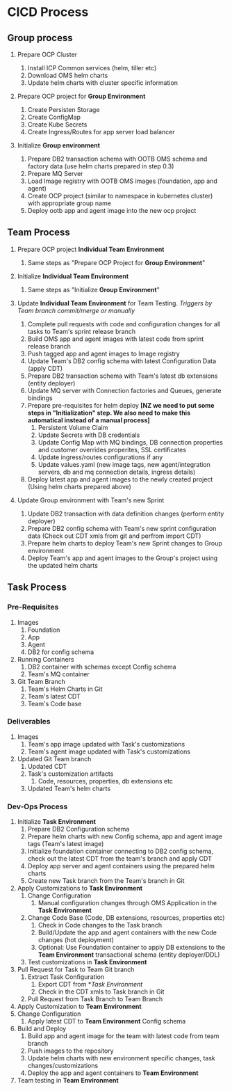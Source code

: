 # CICD Process

## Group process

1. Prepare OCP Cluster
   1. Install ICP Common services (helm, tiller etc)
   2. Download OMS helm charts
   3. Update helm charts with cluster specific information
  
1. Prepare OCP project for **Group Environment**

   1. Create Persisten Storage
   1. Create ConfigMap
   1. Create Kube Secrets
   1. Create Ingress/Routes for app server load balancer

1. Initialize **Group environment**
   
   1. Prepare DB2 transaction schema with OOTB OMS schema and factory data (use helm charts prepared in step 0.3)
   2. Prepare MQ Server
   3. Load Image registry with OOTB OMS images (foundation, app and agent)
   4. Create OCP project (similar to namespace in kubernetes cluster) with appropriate group name
   5. Deploy ootb app and agent image into the new ocp project

## Team Process

1. Prepare OCP project **Individual Team Environment**
   1. Same steps as "Prepare OCP Project for **Group Environment**"

1. Initialize **Individual Team Environment**

   1. Same steps as "Initialize **Group Environment**"

1. Update **Individual Team Environment** for Team Testing. *Triggers by Team branch commit/merge or manually*
   1. Complete pull requests with code and configuration changes for all tasks to Team's sprint release branch
   2. Build OMS app and agent images with latest code from sprint release branch
   3. Push tagged app and agent images to Image registry
   4. Update Team's DB2 config schema with latest Configuration Data (apply CDT)
   5. Prepare DB2 transaction schema with Team's latest db extensions (entity deployer)
   6. Update MQ server with Connection factories and Queues, generate bindings   
   8. Prepare pre-requisites for helm deploy **[NZ we need to put some steps in "Initialization" step. We also need to make this automatical instead of a manual process]**
      1. Persistent Volume Claim
      2. Update Secrets with DB credentials
      3. Update Config Map with MQ bindings, DB connection properties and customer overrides properites, SSL certificates
      4. Update ingress/routes configurations if any
      5. Update values.yaml (new image tags, new agent/integration servers, db and mq connection details, ingress details) 
   9. Deploy latest app and agent images to the newly created project (Using helm charts prepared above)
   

1. Update Group environment with Team's new Sprint
   1. Update DB2 transaction with data definition changes (perform entity deployer)
   2. Prepare DB2 config schema with Team's new sprint configuration data (Check out CDT xmls from git and perfrom import CDT)
   3. Prepare helm charts to deploy Team's new Sprint changes to Group environment
   4. Deploy Team's app and agent images to the Group's project using the updated helm charts
   
## Task Process

### Pre-Requisites
1. Images
   1. Foundation
   2. App
   3. Agent
   4. DB2 for config schema
2. Running Containers
   1. DB2 container with schemas except Config schema
   2. Team's MQ container
3. Git Team Branch
   1. Team's Helm Charts in Git
   2. Team's latest CDT
   3. Team's Code base
   
### Deliverables
1. Images
   1. Team's app image updated with Task's customizations
   2. Team's agent image updated with Task's customizations
2. Updated Git Team branch
   1. Updated CDT
   2. Task's customization artifacts
      1. Code, resources, properties, db extensions etc
   3. Updated Team's helm charts
   
### Dev-Ops Process
1. Initialize **Task Environment**
   1. Prepare DB2 Configuration schema
   2. Prepare helm charts with new Config schema, app and agent image tags (Team's latest image)
   3. Initialize foundation container connecting to DB2 config schema, check out the latest CDT from the team's branch and apply CDT
   4. Deploy app server and agent containers using the prepared helm charts
   5. Create new Task branch from the Team's branch in Git
2. Apply Customizations to **Task Environment**
   1. Change Configuration
      1. Manual configuration changes through OMS Application in the **Task Environment**
   2. Change Code Base (Code, DB extensions, resources, properties etc)
      1. Check in Code changes to the Task branch
      2. Build/Update the app and agent containers with the new Code changes (hot deployment)
      3. Optional: Use Foundation container to apply DB extensions to the **Team Environment** transactional schema (entity deployer/DDL)
   3. Test customizations in **Task Environment**
3. Pull Request for Task to Team Git branch
   1. Extract Task Configuration   
      1. Export CDT from **Task Environment*
      2. Check in the CDT xmls to Task branch in Git
   2. Pull Request from Task Branch to Team Branch
 4. Apply Customization to **Team Environment**  
   1. Change Configuration
      1. Apply latest CDT to **Team Environment** Config schema
   2. Build and Deploy
      1. Build app and agent image for the team with latest code from team branch
      2. Push images to the repository
      3. Update helm charts with new environment specific changes, task changes/customizations
      4. Deploy the app and agent containers to **Team Environment**
  5. Team testing in **Team Environment**    
   
